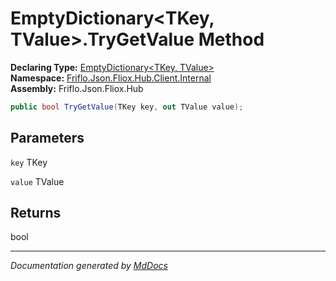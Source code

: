 ﻿<!--  
  <auto-generated>   
    The contents of this file were generated by a tool.  
    Changes to this file may be list if the file is regenerated  
  </auto-generated>   
-->

# EmptyDictionary\<TKey, TValue\>.TryGetValue Method

**Declaring Type:** [EmptyDictionary\<TKey, TValue\>](../index.md)  
**Namespace:** [Friflo.Json.Fliox.Hub.Client.Internal](../../index.md)  
**Assembly:** Friflo.Json.Fliox.Hub

```csharp
public bool TryGetValue(TKey key, out TValue value);
```

## Parameters

`key`  TKey

`value`  TValue

## Returns

bool

___

*Documentation generated by [MdDocs](https://github.com/ap0llo/mddocs)*
